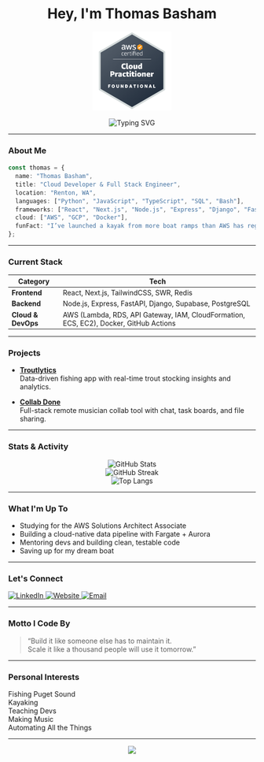<h1 align="center">Hey, I'm Thomas Basham</h1>

<p align="center">
<img width="160"  src="aws-certified-cloud-practitioner.png" alt="AWS CCP badge"/> 
</p>

<p align="center">
  <img src="https://readme-typing-svg.herokuapp.com?font=Fira+Code&size=24&pause=1000&color=F75C7E&center=true&vCenter=true&width=640&lines=Cloud+Developer+%7C+Full+Stack+Engineer;Python+%7C+JavaScript+%7C+TypeScript+%7C+SQL;React+%7C+Next.js+%7C+Express+%7C+Django+%7C+FastAPI;AWS+%7C+GCP+%7C+Docker;I+build+clean%2C+scalable+cloud-native+apps" alt="Typing SVG" />
</p>

---

### About Me

```ts
const thomas = {
  name: "Thomas Basham",
  title: "Cloud Developer & Full Stack Engineer",
  location: "Renton, WA",
  languages: ["Python", "JavaScript", "TypeScript", "SQL", "Bash"],
  frameworks: ["React", "Next.js", "Node.js", "Express", "Django", "FastAPI"],
  cloud: ["AWS", "GCP", "Docker"],
  funFact: "I’ve launched a kayak from more boat ramps than AWS has regions.",
};
```

---

### Current Stack

| **Category**       | **Tech**                                                                    |
| ------------------ | --------------------------------------------------------------------------- |
| **Frontend**       | React, Next.js, TailwindCSS, SWR, Redis                                     |
| **Backend**        | Node.js, Express, FastAPI, Django, Supabase, PostgreSQL                     |
| **Cloud & DevOps** | AWS (Lambda, RDS, API Gateway, IAM, CloudFormation, ECS, EC2), Docker, GitHub Actions |

---

### Projects

- **[Troutlytics](https://github.com/thomas-basham/washington-trout-stats)**  
  Data-driven fishing app with real-time trout stocking insights and analytics.

- **[Collab Done](https://github.com/thomas-basham/collab-done)**  
  Full-stack remote musician collab tool with chat, task boards, and file sharing.

---

### Stats & Activity

<p align="center">
  <img src="https://github-readme-stats.vercel.app/api?username=thomas-basham&show_icons=true&theme=radical&hide_border=true" alt="GitHub Stats"/>
  <br />
  <img src="https://github-readme-streak-stats.herokuapp.com?user=thomas-basham&theme=radical&hide_border=true" alt="GitHub Streak"/>
  <br />
  <img src="https://github-readme-stats.vercel.app/api/top-langs/?username=thomas-basham&layout=compact&theme=radical&hide_border=true" alt="Top Langs"/>
</p>

---

### What I'm Up To

- Studying for the AWS Solutions Architect Associate
- Building a cloud-native data pipeline with Fargate + Aurora
- Mentoring devs and building clean, testable code
- Saving up for my dream boat

---

### Let's Connect

<p align="left">
  <a href="https://www.linkedin.com/in/thomas-basham" target="_blank">
    <img alt="LinkedIn" title="Connect with me" src="https://img.shields.io/badge/LinkedIn-blue?logo=linkedin&style=for-the-badge" />
  </a>
  <a href="https://thomasbasham.dev" target="_blank">
    <img alt="Website" title="Visit my site" src="https://img.shields.io/badge/Portfolio-black?logo=github&style=for-the-badge" />
  </a>
  <a href="mailto:bashamtg@gmail.com">
    <img alt="Email" title="Email me" src="https://img.shields.io/badge/Email-red?logo=gmail&style=for-the-badge" />
  </a>
</p>

---

### Motto I Code By

> “Build it like someone else has to maintain it.  
> Scale it like a thousand people will use it tomorrow.”

---

### Personal Interests

Fishing Puget Sound  
Kayaking  
Teaching Devs  
Making Music  
Automating All the Things  

---

<p align="center">
  <img src="https://capsule-render.vercel.app/api?type=waving&color=F75C7E&height=100&section=footer" />
</p>
